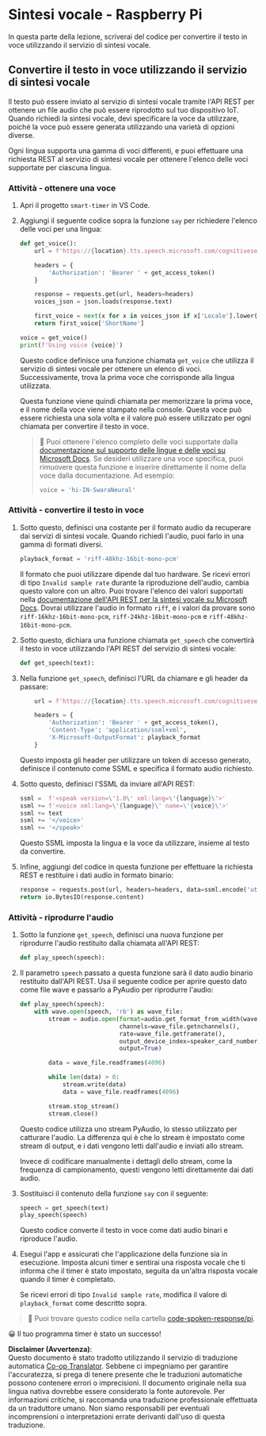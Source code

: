 <!--
CO_OP_TRANSLATOR_METADATA:
{
  "original_hash": "606f3af1c78e3741e48ce77c31cea626",
  "translation_date": "2025-08-25T17:47:33+00:00",
  "source_file": "6-consumer/lessons/3-spoken-feedback/pi-text-to-speech.md",
  "language_code": "it"
}
-->
# Sintesi vocale - Raspberry Pi

In questa parte della lezione, scriverai del codice per convertire il testo in voce utilizzando il servizio di sintesi vocale.

## Convertire il testo in voce utilizzando il servizio di sintesi vocale

Il testo può essere inviato al servizio di sintesi vocale tramite l'API REST per ottenere un file audio che può essere riprodotto sul tuo dispositivo IoT. Quando richiedi la sintesi vocale, devi specificare la voce da utilizzare, poiché la voce può essere generata utilizzando una varietà di opzioni diverse.

Ogni lingua supporta una gamma di voci differenti, e puoi effettuare una richiesta REST al servizio di sintesi vocale per ottenere l'elenco delle voci supportate per ciascuna lingua.

### Attività - ottenere una voce

1. Apri il progetto `smart-timer` in VS Code.

1. Aggiungi il seguente codice sopra la funzione `say` per richiedere l'elenco delle voci per una lingua:

    ```python
    def get_voice():
        url = f'https://{location}.tts.speech.microsoft.com/cognitiveservices/voices/list'
    
        headers = {
            'Authorization': 'Bearer ' + get_access_token()
        }
    
        response = requests.get(url, headers=headers)
        voices_json = json.loads(response.text)
    
        first_voice = next(x for x in voices_json if x['Locale'].lower() == language.lower() and x['VoiceType'] == 'Neural')
        return first_voice['ShortName']
    
    voice = get_voice()
    print(f'Using voice {voice}')
    ```

    Questo codice definisce una funzione chiamata `get_voice` che utilizza il servizio di sintesi vocale per ottenere un elenco di voci. Successivamente, trova la prima voce che corrisponde alla lingua utilizzata.

    Questa funzione viene quindi chiamata per memorizzare la prima voce, e il nome della voce viene stampato nella console. Questa voce può essere richiesta una sola volta e il valore può essere utilizzato per ogni chiamata per convertire il testo in voce.

    > 💁 Puoi ottenere l'elenco completo delle voci supportate dalla [documentazione sul supporto delle lingue e delle voci su Microsoft Docs](https://docs.microsoft.com/azure/cognitive-services/speech-service/language-support?WT.mc_id=academic-17441-jabenn#text-to-speech). Se desideri utilizzare una voce specifica, puoi rimuovere questa funzione e inserire direttamente il nome della voce dalla documentazione. Ad esempio:
    >
    > ```python
    > voice = 'hi-IN-SwaraNeural'
    > ```

### Attività - convertire il testo in voce

1. Sotto questo, definisci una costante per il formato audio da recuperare dai servizi di sintesi vocale. Quando richiedi l'audio, puoi farlo in una gamma di formati diversi.

    ```python
    playback_format = 'riff-48khz-16bit-mono-pcm'
    ```

    Il formato che puoi utilizzare dipende dal tuo hardware. Se ricevi errori di tipo `Invalid sample rate` durante la riproduzione dell'audio, cambia questo valore con un altro. Puoi trovare l'elenco dei valori supportati nella [documentazione dell'API REST per la sintesi vocale su Microsoft Docs](https://docs.microsoft.com/azure/cognitive-services/speech-service/rest-text-to-speech?WT.mc_id=academic-17441-jabenn#audio-outputs). Dovrai utilizzare l'audio in formato `riff`, e i valori da provare sono `riff-16khz-16bit-mono-pcm`, `riff-24khz-16bit-mono-pcm` e `riff-48khz-16bit-mono-pcm`.

1. Sotto questo, dichiara una funzione chiamata `get_speech` che convertirà il testo in voce utilizzando l'API REST del servizio di sintesi vocale:

    ```python
    def get_speech(text):
    ```

1. Nella funzione `get_speech`, definisci l'URL da chiamare e gli header da passare:

    ```python
        url = f'https://{location}.tts.speech.microsoft.com/cognitiveservices/v1'
    
        headers = {
            'Authorization': 'Bearer ' + get_access_token(),
            'Content-Type': 'application/ssml+xml',
            'X-Microsoft-OutputFormat': playback_format
        }
    ```

    Questo imposta gli header per utilizzare un token di accesso generato, definisce il contenuto come SSML e specifica il formato audio richiesto.

1. Sotto questo, definisci l'SSML da inviare all'API REST:

    ```python
    ssml =  f'<speak version=\'1.0\' xml:lang=\'{language}\'>'
    ssml += f'<voice xml:lang=\'{language}\' name=\'{voice}\'>'
    ssml += text
    ssml += '</voice>'
    ssml += '</speak>'
    ```

    Questo SSML imposta la lingua e la voce da utilizzare, insieme al testo da convertire.

1. Infine, aggiungi del codice in questa funzione per effettuare la richiesta REST e restituire i dati audio in formato binario:

    ```python
    response = requests.post(url, headers=headers, data=ssml.encode('utf-8'))
    return io.BytesIO(response.content)
    ```

### Attività - riprodurre l'audio

1. Sotto la funzione `get_speech`, definisci una nuova funzione per riprodurre l'audio restituito dalla chiamata all'API REST:

    ```python
    def play_speech(speech):
    ```

1. Il parametro `speech` passato a questa funzione sarà il dato audio binario restituito dall'API REST. Usa il seguente codice per aprire questo dato come file wave e passarlo a PyAudio per riprodurre l'audio:

    ```python
    def play_speech(speech):
        with wave.open(speech, 'rb') as wave_file:
            stream = audio.open(format=audio.get_format_from_width(wave_file.getsampwidth()),
                                channels=wave_file.getnchannels(),
                                rate=wave_file.getframerate(),
                                output_device_index=speaker_card_number,
                                output=True)

            data = wave_file.readframes(4096)

            while len(data) > 0:
                stream.write(data)
                data = wave_file.readframes(4096)

            stream.stop_stream()
            stream.close()
    ```

    Questo codice utilizza uno stream PyAudio, lo stesso utilizzato per catturare l'audio. La differenza qui è che lo stream è impostato come stream di output, e i dati vengono letti dall'audio e inviati allo stream.

    Invece di codificare manualmente i dettagli dello stream, come la frequenza di campionamento, questi vengono letti direttamente dai dati audio.

1. Sostituisci il contenuto della funzione `say` con il seguente:

    ```python
    speech = get_speech(text)
    play_speech(speech)
    ```

    Questo codice converte il testo in voce come dati audio binari e riproduce l'audio.

1. Esegui l'app e assicurati che l'applicazione della funzione sia in esecuzione. Imposta alcuni timer e sentirai una risposta vocale che ti informa che il timer è stato impostato, seguita da un'altra risposta vocale quando il timer è completato.

    Se ricevi errori di tipo `Invalid sample rate`, modifica il valore di `playback_format` come descritto sopra.

> 💁 Puoi trovare questo codice nella cartella [code-spoken-response/pi](../../../../../6-consumer/lessons/3-spoken-feedback/code-spoken-response/pi).

😀 Il tuo programma timer è stato un successo!

**Disclaimer (Avvertenza)**:  
Questo documento è stato tradotto utilizzando il servizio di traduzione automatica [Co-op Translator](https://github.com/Azure/co-op-translator). Sebbene ci impegniamo per garantire l'accuratezza, si prega di tenere presente che le traduzioni automatiche possono contenere errori o imprecisioni. Il documento originale nella sua lingua nativa dovrebbe essere considerato la fonte autorevole. Per informazioni critiche, si raccomanda una traduzione professionale effettuata da un traduttore umano. Non siamo responsabili per eventuali incomprensioni o interpretazioni errate derivanti dall'uso di questa traduzione.